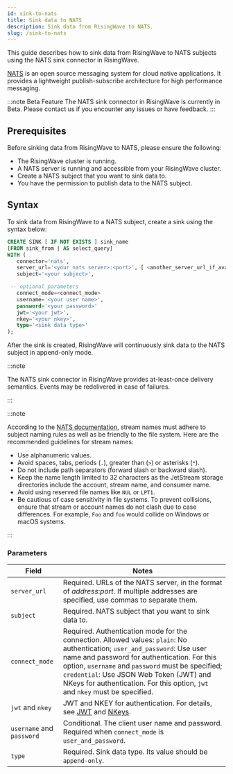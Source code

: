 ```yaml
---
id: sink-to-nats
title: Sink data to NATS
description: Sink data from RisingWave to NATS.
slug: /sink-to-nats
---
```

This guide describes how to sink data from RisingWave to NATS subjects using the NATS sink connector in RisingWave.

[NATS](https://nats.io/) is an open source messaging system for cloud native applications. It provides a lightweight publish-subscribe architecture for high performance messaging.

:::note Beta Feature
The NATS sink connector in RisingWave is currently in Beta. Please contact us if you encounter any issues or have feedback.
:::

## Prerequisites

Before sinking data from RisingWave to NATS, please ensure the following:

- The RisingWave cluster is running.
- A NATS server is running and accessible from your RisingWave cluster.
- Create a NATS subject that you want to sink data to.
- You have the permission to publish data to the NATS subject.

## Syntax

To sink data from RisingWave to a NATS subject, create a sink using the syntax below:

```sql
CREATE SINK [ IF NOT EXISTS ] sink_name
[FROM sink_from | AS select_query]
WITH (
   connector='nats',
   server_url='<your nats server>:<port>', [ <another_server_url_if_available>, ...]
   subject='<your subject>',

 -- optional parameters
   connect_mode=<connect_mode>
   username='<your user name>',
   password='<your password>'
   jwt='<your jwt>',
   nkey='<your nkey>',
   type='<sink data type>'
);
```

After the sink is created, RisingWave will continuously sink data to the NATS subject in append-only mode.

:::note

The NATS sink connector in RisingWave provides at-least-once delivery semantics. Events may be redelivered in case of failures.

:::

:::note

According to the [NATS documentation](https://docs.nats.io/running-a-nats-service/nats_admin/jetstream_admin/naming), stream names must adhere to subject naming rules as well as be friendly to the file system. Here are the recommended guidelines for stream names:

- Use alphanumeric values.
- Avoid spaces, tabs, periods (`.`), greater than (`>`) or asterisks (`*`).
- Do not include path separators (forward slash or backward slash).
- Keep the name length limited to 32 characters as the JetStream storage directories include the account, stream name, and consumer name.
- Avoid using reserved file names like `NUL` or `LPT1`.
- Be cautious of case sensitivity in file systems. To prevent collisions, ensure that stream or account names do not clash due to case differences. For example, `Foo` and `foo` would collide on Windows or macOS systems.

:::

### Parameters

|Field|Notes|
|---|---|
|`server_url`| Required. URLs of the NATS server, in the format of *address*:*port*. If multiple addresses are specified, use commas to separate them.|
|`subject`| Required. NATS subject that you want to sink data to.|
|`connect_mode`|Required. Authentication mode for the connection. Allowed values: `plain`: No authentication; `user_and_password`: Use user name and password for authentication. For this option, `username` and `password` must be specified; `credential`: Use JSON Web Token (JWT) and NKeys for authentication. For this option, `jwt` and `nkey` must be specified.  |
|`jwt` and `nkey`|JWT and NKEY for authentication. For details, see [JWT](https://docs.nats.io/running-a-nats-service/configuration/securing_nats/auth_intro/jwt) and [NKeys](https://docs.nats.io/running-a-nats-service/configuration/securing_nats/auth_intro/nkey_auth).|
|`username` and `password`| Conditional. The client user name and password. Required when `connect_mode` is `user_and_password`.|
|`type`|Required. Sink data type. Its value should be `append-only`.|
